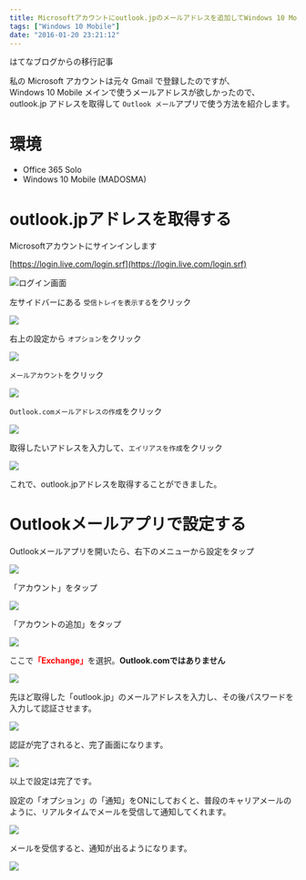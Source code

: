 ```yaml
---
title: Microsoftアカウントにoutlook.jpのメールアドレスを追加してWindows 10 Mobileで送受信する
tags: ["Windows 10 Mobile"]
date: "2016-01-20 23:21:12"
---
```


<div class="alert info">
はてなブログからの移行記事
</div>

私の Microsoft アカウントは元々 Gmail で登録したのですが、  
Windows 10 Mobile メインで使うメールアドレスが欲しかったので、  
outlook.jp アドレスを取得して `Outlook メール`アプリで使う方法を紹介します。

# 環境

* Office 365 Solo
* Windows 10 Mobile (MADOSMA)

# outlook.jpアドレスを取得する

Microsoftアカウントにサインインします

[https://login.live.com/login.srf](https://login.live.com/login.srf)

![ログイン画面](20160120224417.png)

左サイドバーにある `受信トレイを表示する`をクリック

![](20160120224602.png)

右上の設定から `オプション`をクリック

![](20160120224747.png)

`メールアカウント`をクリック

![](20160120224846.png)

`Outlook.comメールアドレスの作成`をクリック

![](20160120224938.png)

取得したいアドレスを入力して、`エイリアスを作成`をクリック

![](20160120225805.png)

これで、outlook.jpアドレスを取得することができました。

# Outlookメールアプリで設定する

Outlookメールアプリを開いたら、右下のメニューから設定をタップ

![](20160120230950.png)

「アカウント」をタップ

![](20160120231203.png)

「アカウントの追加」をタップ

![](20160120231252.png)

ここで<span style="color:red;font-weight:bold">「Exchange」</span>を選択。**Outlook.comではありません**

![](20160120231308.png)

先ほど取得した「outlook.jp」のメールアドレスを入力し、その後パスワードを入力して認証させます。

![](20160120231447.png)

認証が完了されると、完了画面になります。

![](20160120231625.png)

以上で設定は完了です。

設定の「オプション」の「通知」をONにしておくと、普段のキャリアメールのように、リアルタイムでメールを受信して通知してくれます。

![](20160120231756.png)

メールを受信すると、通知が出るようになります。

![](20160120231857.png)
